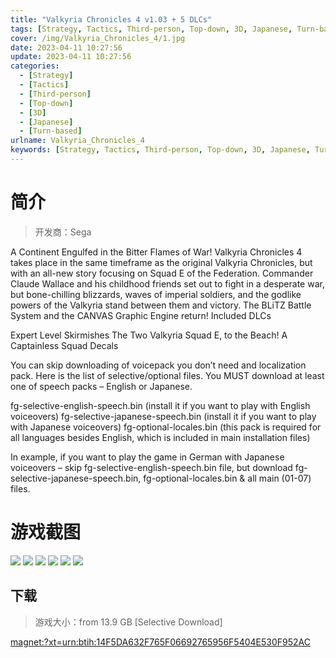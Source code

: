 ```yaml
---
title: "Valkyria Chronicles 4 v1.03 + 5 DLCs"
tags: [Strategy, Tactics, Third-person, Top-down, 3D, Japanese, Turn-based]
cover: /img/Valkyria_Chronicles_4/1.jpg
date: 2023-04-11 10:27:56
update: 2023-04-11 10:27:56
categories: 
  - [Strategy]
  - [Tactics]
  - [Third-person]
  - [Top-down]
  - [3D]
  - [Japanese]
  - [Turn-based]
urlname: Valkyria_Chronicles_4
keywords: [Strategy, Tactics, Third-person, Top-down, 3D, Japanese, Turn-based]
---
```

# 简介

> 开发商：Sega

A Continent Engulfed in the Bitter Flames of War!
Valkyria Chronicles 4 takes place in the same timeframe as the original Valkyria Chronicles, but with an all-new story focusing on Squad E of the Federation. Commander Claude Wallace and his childhood friends set out to fight in a desperate war, but bone-chilling blizzards, waves of imperial soldiers, and the godlike powers of the Valkyria stand between them and victory.
The BLiTZ Battle System and the CANVAS Graphic Engine return!
Included DLCs

Expert Level Skirmishes
The Two Valkyria
Squad E, to the Beach!
A Captainless Squad
Decals


You can skip downloading of voicepack you don’t need and localization pack. Here is the list of selective/optional files. You MUST download at least one of speech packs – English or Japanese.

fg-selective-english-speech.bin (install it if you want to play with English voiceovers)
fg-selective-japanese-speech.bin (install it if you want to play with Japanese voiceovers)
fg-optional-locales.bin (this pack is required for all languages besides English, which is included in main installation files)

In example,  if you want to play the game in German with Japanese voiceovers – skip fg-selective-english-speech.bin file, but download fg-selective-japanese-speech.bin, fg-optional-locales.bin & all main (01-07) files.

# 游戏截图

![](/img/Valkyria_Chronicles_4/2.jpg)
![](/img/Valkyria_Chronicles_4/3.jpg)
![](/img/Valkyria_Chronicles_4/4.jpg)
![](/img/Valkyria_Chronicles_4/5.jpg)
![](/img/Valkyria_Chronicles_4/6.jpg)
![](/img/Valkyria_Chronicles_4/7.jpg)


## 下载

> 游戏大小：from 13.9 GB [Selective Download]

[magnet:?xt=urn:btih:14F5DA632F765F06692765956F5404E530F952AC](magnet:?xt=urn:btih:14F5DA632F765F06692765956F5404E530F952AC)